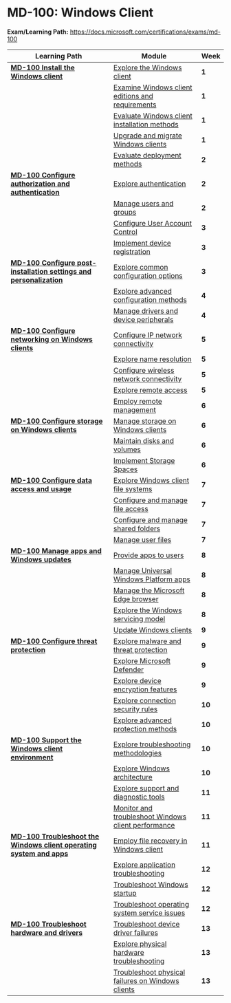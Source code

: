 # MD-100: Windows Client

**Exam/Learning Path:** https://docs.microsoft.com/certifications/exams/md-100

| **Learning Path** | **Module** | **Week** |
|-|-|-|
|**[MD-100 Install the Windows client](https://docs.microsoft.com/learn/paths/install-windows-client/)**| [Explore the Windows client](https://docs.microsoft.com/learn/modules/explore-windows-client/) | **1** 
| | [Examine Windows client editions and requirements](https://docs.microsoft.com/learn/modules/examine-windows-client-editions-requirements/) | **1** 
| | [Evaluate Windows client installation methods](https://docs.microsoft.com/learn/modules/evaluate-windows-client-installation-methods/) | **1** 
| | [Upgrade and migrate Windows clients](https://docs.microsoft.com/learn/modules/upgrade-migrate-windows-clients/) | **1** 
| | [Evaluate deployment methods](https://docs.microsoft.com/learn/modules/evaluate-deployment-methods/) | **2** 
|**[MD-100 Configure authorization and authentication](https://docs.microsoft.com/learn/paths/configure-authorization-authentication/)**| [Explore authentication](https://docs.microsoft.com/learn/modules/explore-authentication/) | **2** 
| | [Manage users and groups](https://docs.microsoft.com/learn/modules/manage-users-groups/) | **2** 
| | [Configure User Account Control](https://docs.microsoft.com/learn/modules/configure-user-account-control/) | **3** 
| | [Implement device registration](https://docs.microsoft.com/learn/modules/implement-device-registration/) | **3** 
|**[MD-100 Configure post-installation settings and personalization](https://docs.microsoft.com/learn/paths/configure-post-installation-settings-personalization/)**| [Explore common configuration options](https://docs.microsoft.com/learn/modules/explore-common-configuration-options/) | **3** 
| | [Explore advanced configuration methods](https://docs.microsoft.com/learn/modules/explore-advanced-configuration-methods/) | **4** 
| | [Manage drivers and device peripherals](https://docs.microsoft.com/learn/modules/manage-drivers-device-peripherals/) | **4** 
|**[MD-100 Configure networking on Windows clients](https://docs.microsoft.com/learn/paths/configure-networking-windows-clients/)**| [Configure IP network connectivity](https://docs.microsoft.com/learn/modules/configure-ip-network-connectivity/) | **5** 
| | [Explore name resolution](https://docs.microsoft.com/learn/modules/explore-name-resolution/) | **5** 
| | [Configure wireless network connectivity](https://docs.microsoft.com/learn/modules/configure-wireless-network-connectivity/) | **5** 
| | [Explore remote access](https://docs.microsoft.com/learn/modules/explore-remote-access/) | **5** 
| | [Employ remote management](https://docs.microsoft.com/learn/modules/employ-remote-management/) | **6** 
|**[MD-100 Configure storage on Windows clients](https://docs.microsoft.com/learn/paths/configure-storage-windows-clients/)**| [Manage storage on Windows clients](https://docs.microsoft.com/learn/modules/manage-storage-windows-clients/) | **6** 
| | [Maintain disks and volumes](https://docs.microsoft.com/learn/modules/maintain-disks-volumes/) | **6** 
| | [Implement Storage Spaces](https://docs.microsoft.com/learn/modules/implement-storage-spaces/) | **6** 
|**[MD-100 Configure data access and usage](https://docs.microsoft.com/learn/paths/configure-data-access-usage/)**| [Explore Windows client file systems](https://docs.microsoft.com/learn/modules/explore-windows-client-file-systems/) | **7** 
| | [Configure and manage file access](https://docs.microsoft.com/learn/modules/configure-manage-file-access/) | **7** 
| | [Configure and manage shared folders](https://docs.microsoft.com/learn/modules/configure-manage-shared-folders/) | **7** 
| | [Manage user files](https://docs.microsoft.com/learn/modules/manage-user-files/) | **7** 
|**[MD-100 Manage apps and Windows updates](https://docs.microsoft.com/learn/paths/manage-apps-windows-updates/)**| [Provide apps to users](https://docs.microsoft.com/learn/modules/provide-apps-users/) | **8** 
| | [Manage Universal Windows Platform apps](https://docs.microsoft.com/learn/modules/manage-universal-windows-platform-apps/) | **8** 
| | [Manage the Microsoft Edge browser](https://docs.microsoft.com/learn/modules/manage-microsoft-edge-browser/) | **8** 
| | [Explore the Windows servicing model](https://docs.microsoft.com/learn/modules/explore-windows-servicing-model/) | **8** 
| | [Update Windows clients](https://docs.microsoft.com/learn/modules/update-windows-clients/) | **9** 
|**[MD-100 Configure threat protection](https://docs.microsoft.com/learn/paths/configure-threat-protection/)**| [Explore malware and threat protection](https://docs.microsoft.com/learn/modules/explore-malware-threat-protection/) | **9** 
| | [Explore Microsoft Defender](https://docs.microsoft.com/learn/modules/explore-microsoft-defender/) | **9** 
| | [Explore device encryption features](https://docs.microsoft.com/learn/modules/explore-device-encryption-features/) | **9** 
| | [Explore connection security rules](https://docs.microsoft.com/learn/modules/explore-connection-security-rules/) | **10** 
| | [Explore advanced protection methods](https://docs.microsoft.com/learn/modules/explore-advanced-protection-methods/) | **10** 
|**[MD-100 Support the Windows client environment](https://docs.microsoft.com/learn/paths/support-windows-client-environment/)**| [Explore troubleshooting methodologies](https://docs.microsoft.com/learn/modules/explore-troubleshooting-methodologies/) | **10** 
| | [Explore Windows architecture](https://docs.microsoft.com/learn/modules/explore-windows-architecture/) | **10** 
| | [Explore support and diagnostic tools](https://docs.microsoft.com/learn/modules/explore-support-diagnostic-tools/) | **11** 
| | [Monitor and troubleshoot Windows client performance](https://docs.microsoft.com/learn/modules/monitor-troubleshoot-windows-client-performance/) | **11** 
|**[MD-100 Troubleshoot the Windows client operating system and apps](https://docs.microsoft.com/learn/paths/troubleshoot-windows-client-operating-system-apps/)**| [Employ file recovery in Windows client](https://docs.microsoft.com/learn/modules/employ-file-recovery-windows-client/) | **11** 
| | [Explore application troubleshooting](https://docs.microsoft.com/learn/modules/explore-application-troubleshooting/) | **12** 
| | [Troubleshoot Windows startup](https://docs.microsoft.com/learn/modules/troubleshoot-windows-startup/) | **12** 
| | [Troubleshoot operating system service issues](https://docs.microsoft.com/learn/modules/troubleshoot-operating-system-service-issues/) | **12** 
|**[MD-100 Troubleshoot hardware and drivers](https://docs.microsoft.com/learn/paths/troubleshoot-hardware-drivers/)**| [Troubleshoot device driver failures](https://docs.microsoft.com/learn/modules/troubleshoot-device-driver-failures/) | **13** 
| | [Explore physical hardware troubleshooting](https://docs.microsoft.com/learn/modules/explore-physical-hardware-troubleshooting/) | **13** 
| | [Troubleshoot physical failures on Windows clients](https://docs.microsoft.com/learn/modules/troubleshoot-physical-failures-windows-clients/) | **13** 
